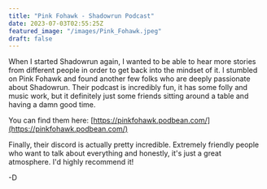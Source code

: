 ```yaml
---
title: "Pink Fohawk - Shadowrun Podcast"
date: 2023-07-03T02:55:25Z
featured_image: "/images/Pink_Fohawk.jpeg"
draft: false
---
```


When I started Shadowrun again, I wanted to be able to hear more stories from different people in order to get back into the mindset of it. I stumbled on Pink Fohawk and found another few folks who are deeply passionate about Shadowrun. Their podcast is incredibly fun, it has some folly and music work, but it definitely just some friends sitting around a table and having a damn good time. 

You can find them here: [https://pinkfohawk.podbean.com/](https://pinkfohawk.podbean.com/)

Finally, their discord is actually pretty incredible. Extremely friendly people who want to talk about everything and honestly, it's just a great atmosphere. I'd highly recommend it!

-D